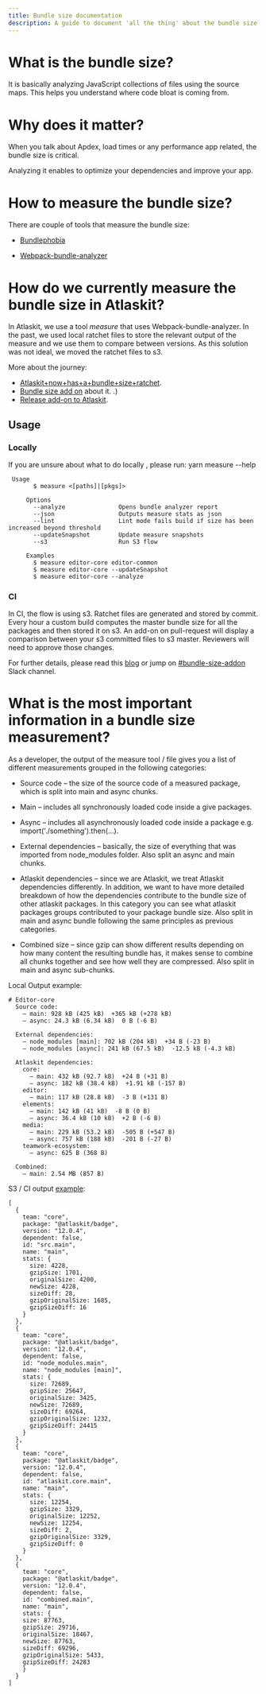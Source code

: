 ```yaml
---
title: Bundle size documentation
description: A guide to document 'all the thing' about the bundle size in Atlaskit.
---
```


# What is the bundle size?

It is basically analyzing JavaScript collections of files using the source maps. This helps you understand where code bloat is coming from.

# Why does it matter?

When you talk about Apdex, load times or any performance app related, the bundle size is critical.

Analyzing it enables to optimize your dependencies and improve your app.

# How to measure the bundle size?

There are couple of tools that measure the bundle size:

* [Bundlephobia](https://bundlephobia.com)

* [Webpack-bundle-analyzer](https://www.npmjs.com/package/webpack-bundle-analyzer)

# How do we currently measure the bundle size in Atlaskit?

In Atlaskit, we use a tool *measure* that uses Webpack-bundle-analyzer. In the past, we used local ratchet files to store the relevant output of the measure and we use them to compare between versions.
As this solution was not ideal, we moved the ratchet files to s3.

More about the journey:
- [Atlaskit+now+has+a+bundle+size+ratchet](https://hello.atlassian.net/wiki/spaces/AtlasKit/blog/2019/01/11/378834980/Atlaskit+now+has+a+bundle+size+ratchet).
- [Bundle size add on](https://hello.atlassian.net/wiki/spaces/AtlasKit/blog/2019/05/16/458923875/Atlaskit+-+Bundle+size+check+add-on) about it.
.)
- [Release add-on to Atlaskit](https://hello.atlassian.net/wiki/spaces/TBTT/blog/2019/08/13/531210841/Atlaskit+PR+s+update....Bundle+size+checking...).

## Usage

### Locally

If you are unsure about what to do locally , please run: yarn measure --help
 ```
  Usage
        $ measure <[paths]|[pkgs]>

      Options
        --analyze               Opens bundle analyzer report
        --json                  Outputs measure stats as json
        --lint                  Lint mode fails build if size has been increased beyond threshold
        --updateSnapshot        Update measure snapshots
        --s3                    Run S3 flow

      Examples
        $ measure editor-core editor-common
        $ measure editor-core --updateSnapshot
        $ measure editor-core --analyze
```

### CI

In CI, the flow is using s3. Ratchet files are generated and stored by commit. Every hour a custom build computes the master bundle size for all the packages and then stored it on s3. An add-on on pull-request will display a comparison between your s3 committed files to s3 master.
Reviewers will need to approve those changes.

For further details, please read this [blog](https://hello.atlassian.net/wiki/spaces/TBTT/blog/2019/08/13/531210841/Atlaskit+PR+s+update....Bundle+size+checking...) or jump on [#bundle-size-addon](https://app.slack.com/client/TFCUTJ0G5/CJETTKT63/thread/CFGLY49D2-1565841834.207200) Slack channel.


# What is the most important information in a bundle size measurement?

As a developer, the output of the measure tool / file gives you a list of different measurements grouped in the following categories:

* Source code – the size of the source code of a measured package, which is split into main and async chunks. 

* Main – includes all synchronously loaded code inside a give packages.

* Async – includes all asynchronously loaded code inside a package e.g. import('./something').then(...).

* External dependencies –  basically, the size of everything that was imported from node_modules folder. Also split an async and main chunks.

* Atlaskit dependencies – since we are Atlaskit, we treat Atlaskit dependencies differently. In addition, we want to have more detailed breakdown of how the dependencies contribute to the bundle size of other atlaskit packages. In this category you can see what atlaskit packages groups contributed to your package bundle size. Also split in main and async bundle following the same principles as previous categories.

* Combined size – since gzip can show different results depending on how many content the resulting bundle has, it makes sense to combine all chunks together and see how well they are compressed. Also split in main and async sub-chunks.

Local Output example:
```
# Editor-core
  Source code:
    – main: 928 kB (425 kB)  +365 kB (+278 kB)
    – async: 24.3 kB (6.34 kB)  0 B (-6 B)

  External dependencies:
    – node_modules [main]: 702 kB (204 kB)  +34 B (-23 B)
    – node_modules [async]: 241 kB (67.5 kB)  -12.5 kB (-4.3 kB)

  Atlaskit dependencies:
    core:
      – main: 432 kB (92.7 kB)  +24 B (+31 B)
      – async: 182 kB (38.4 kB)  +1.91 kB (-157 B)
    editor:
      – main: 117 kB (28.8 kB)  -3 B (+131 B)
    elements:
      – main: 142 kB (41 kB)  -8 B (0 B)
      – async: 36.4 kB (10 kB)  +2 B (-6 B)
    media:
      – main: 229 kB (53.2 kB)  -505 B (+547 B)
      – async: 757 kB (188 kB)  -201 B (-27 B)
    teamwork-ecosystem:
      – async: 625 B (368 B)

  Combined:
    – main: 2.54 MB (857 B)
```
S3 / CI output [example](https://s3-ap-southeast-2.amazonaws.com/atlaskit-artefacts/c1a9ff173fc5/merged.json):

```
[
  {
    team: "core",
    package: "@atlaskit/badge",
    version: "12.0.4",
    dependent: false,
    id: "src.main",
    name: "main",
    stats: {
      size: 4228,
      gzipSize: 1701,
      originalSize: 4200,
      newSize: 4228,
      sizeDiff: 28,
      gzipOriginalSize: 1685,
      gzipSizeDiff: 16
    }
  },
  {
    team: "core",
    package: "@atlaskit/badge",
    version: "12.0.4",
    dependent: false,
    id: "node_modules.main",
    name: "node_modules [main]",
    stats: {
      size: 72689,
      gzipSize: 25647,
      originalSize: 3425,
      newSize: 72689,
      sizeDiff: 69264,
      gzipOriginalSize: 1232,
      gzipSizeDiff: 24415
    }
  },
  {
    team: "core",
    package: "@atlaskit/badge",
    version: "12.0.4",
    dependent: false,
    id: "atlaskit.core.main",
    name: "main",
    stats: {
      size: 12254,
      gzipSize: 3329,
      originalSize: 12252,
      newSize: 12254,
      sizeDiff: 2,
      gzipOriginalSize: 3329,
      gzipSizeDiff: 0
    }
  },
  {
    team: "core",
    package: "@atlaskit/badge",
    version: "12.0.4",
    dependent: false,
    id: "combined.main",
    name: "main",
    stats: {
    size: 87763,
    gzipSize: 29716,
    originalSize: 18467,
    newSize: 87763,
    sizeDiff: 69296,
    gzipOriginalSize: 5433,
    gzipSizeDiff: 24283
    }
  }
]
```